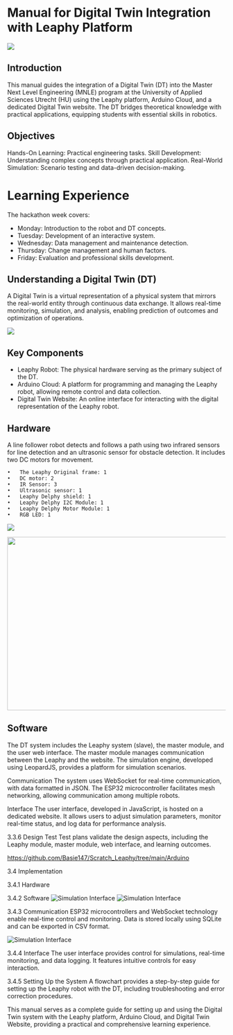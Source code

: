 
# Manual for Digital Twin Integration with Leaphy Platform

![](https://github.com/Basie147/Scratch_Leaphy/blob/main/Readme/leaphy-robots_orig.jpg)

## Introduction

This manual guides the integration of a Digital Twin (DT) into the Master Next Level Engineering (MNLE) program at the University of Applied Sciences Utrecht (HU) using the Leaphy platform, Arduino Cloud, and a dedicated Digital Twin website. The DT bridges theoretical knowledge with practical applications, equipping students with essential skills in robotics.

## Objectives
Hands-On Learning: Practical engineering tasks.
Skill Development: Understanding complex concepts through practical application.
Real-World Simulation: Scenario testing and data-driven decision-making.

# Learning Experience
The hackathon week covers:
- Monday: Introduction to the robot and DT concepts.
- Tuesday: Development of an interactive system.
- Wednesday: Data management and maintenance detection.
- Thursday: Change management and human factors.
- Friday: Evaluation and professional skills development.

## Understanding a Digital Twin (DT)
A Digital Twin is a virtual representation of a physical system that mirrors the real-world entity through continuous data exchange. It allows real-time monitoring, simulation, and analysis, enabling prediction of outcomes and optimization of operations.

![](https://github.com/Basie147/Scratch_Leaphy/blob/main/Readme/DigitalTwinLevel.png)

## Key Components

- Leaphy Robot: The physical hardware serving as the primary subject of the DT.
- Arduino Cloud: A platform for programming and managing the Leaphy robot, allowing remote control and data collection.
- Digital Twin Website: An online interface for interacting with the digital representation of the Leaphy robot.

## Hardware
A line follower robot detects and follows a path using two infrared sensors for line detection and an ultrasonic sensor for obstacle detection. It includes two DC motors for movement.

    •	The Leaphy Original frame: 1
    •	DC motor: 2
    •	IR Sensor: 3
    •	Ultrasonic sensor: 1
    •	Leaphy Delphy shield: 1
    •	Leaphy Delphy I2C Module: 1
    •	Leaphy Delphy Motor Module: 1
    •	RGB LED: 1
    
![](https://github.com/Basie147/Scratch_Leaphy/blob/main/Readme/Hardware.jpg)


<img src="https://github.com/Basie147/Scratch_Leaphy/blob/main/Readme/PinOutESP32.png" width="600" height="400">



## Software
The DT system includes the Leaphy system (slave), the master module, and the user web interface. The master module manages communication between the Leaphy and the website. The simulation engine, developed using LeopardJS, provides a platform for simulation scenarios.

Communication
The system uses WebSocket for real-time communication, with data formatted in JSON. The ESP32 microcontroller facilitates mesh networking, allowing communication among multiple robots.

Interface
The user interface, developed in JavaScript, is hosted on a dedicated website. It allows users to adjust simulation parameters, monitor real-time status, and log data for performance analysis.


3.3.6 Design Test
Test plans validate the design aspects, including the Leaphy module, master module, web interface, and learning outcomes.

https://github.com/Basie147/Scratch_Leaphy/tree/main/Arduino


3.4 Implementation

3.4.1 Hardware


3.4.2 Software
  ![Simulation Interface](https://github.com/Basie147/Scratch_Leaphy/blob/main/Readme/ArduinoCloud.png)
    ![Simulation Interface](https://github.com/Basie147/Scratch_Leaphy/blob/main/Readme/DigitalTwin.png)


3.4.3 Communication
ESP32 microcontrollers and WebSocket technology enable real-time control and monitoring. Data is stored locally using SQLite and can be exported in CSV format.

![Simulation Interface](https://github.com/Basie147/Scratch_Leaphy/blob/main/Readme/Node.png)


3.4.4 Interface
The user interface provides control for simulations, real-time monitoring, and data logging. It features intuitive controls for easy interaction.

3.4.5 Setting Up the System
A flowchart provides a step-by-step guide for setting up the Leaphy robot with the DT, including troubleshooting and error correction procedures.

This manual serves as a complete guide for setting up and using the Digital Twin system with the Leaphy platform, Arduino Cloud, and Digital Twin Website, providing a practical and comprehensive learning experience.

  







